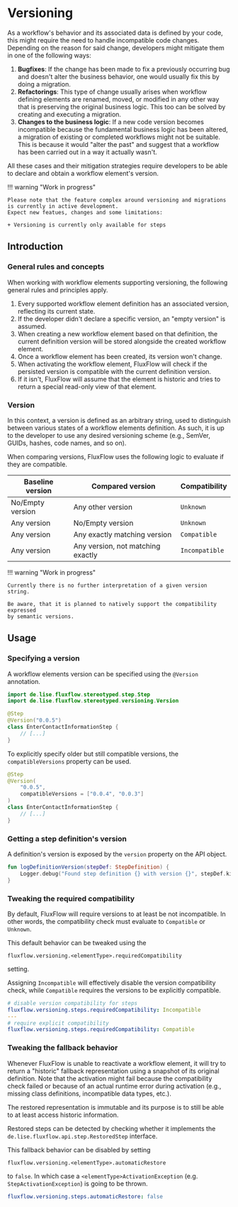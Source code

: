 # Versioning

As a workflow's behavior and its associated data is defined by your code,
this might require the need to handle incompatible code changes.
Depending on the reason for said change, developers might mitigate them in one of the following ways:

1. **Bugfixes**: If the change has been made to fix a previously occurring bug
   and doesn't alter the business behavior,
   one would usually fix this by doing a migration.
2. **Refactorings**: This type of change usually arises when workflow defining elements are renamed, moved,
   or modified in any other way that is preserving the original business logic.
   This too can be solved by creating and executing a migration.
3. **Changes to the business logic**: If a new code version becomes incompatible because the fundamental business logic
   has been altered, a migration of existing or completed workflows might not be suitable.
   This is because it would "alter the past" and suggest that a workflow has been carried out in a way it actually
   wasn't.

All these cases and their mitigation strategies
require developers to be able to declare and obtain a workflow element's version.

!!! warning "Work in progress"

    Please note that the feature complex around versioning and migrations
    is currently in active development.
    Expect new featues, changes and some limitations:

    + Versioning is currently only available for steps

## Introduction

### General rules and concepts

When working with workflow elements supporting versioning, the following general rules and principles apply.

1. Every supported workflow element definition has an associated version, reflecting its current state.
2. If the developer didn't declare a specific version, an "empty version" is assumed.
3. When creating a new workflow element based on that definition,
   the current definition version will be stored alongside the created workflow element.
4. Once a workflow element has been created, its version won't change.
5. When activating the workflow element, FluxFlow will check if the persisted version is compatible with the current
   definition version.
6. If it isn't, FluxFlow will assume that the element is historic
   and tries to return a special read-only view of that element.

### Version

In this context,
a version is defined as an arbitrary string,
used to distinguish between various states of a workflow elements definition.
As such, it is up to the developer to use any desired versioning scheme
(e.g., SemVer, GUIDs, hashes, code names, and so on).

When comparing versions, FluxFlow uses the following logic to evaluate if they are compatible.

| Baseline version | Compared version                  | Compatibility  |
|------------------|-----------------------------------|----------------|
| No/Empty version | Any other version                 | `Unknown`      |
| Any version      | No/Empty version                  | `Unknown`      |
| Any version      | Any exactly matching version      | `Compatible`   |
| Any version      | Any version, not matching exactly | `Incompatible` |

!!! warning "Work in progress"

    Currently there is no further interpretation of a given version string.

    Be aware, that it is planned to natively support the compatibility expressed 
    by semantic versions.


## Usage

### Specifying a version
A workflow elements version can be specified using the `@Version` annotation.

```kotlin
import de.lise.fluxflow.stereotyped.step.Step
import de.lise.fluxflow.stereotyped.versioning.Version

@Step
@Version("0.0.5")
class EnterContactInformationStep {
    // [...]
}
```

To explicitly specify older but still compatible versions,
the `compatibleVersions` property can be used. 

```kotlin
@Step
@Version(
    "0.0.5",
    compatibleVersions = ["0.0.4", "0.0.3"]    
)
class EnterContactInformationStep {
    // [...]
}
```

### Getting a step definition's version
A definition's version is exposed by the `version` property on the API object.

```kotlin
fun logDefinitionVersion(stepDef: StepDefinition) {
    Logger.debug("Found step definition {} with version {}", stepDef.kind, stepDef.version)
}
```

### Tweaking the required compatibility
By default, FluxFlow will require versions to at least be not incompatible.
In other words, the compatibility check must evaluate to `Compatible` or `Unknown`.

This default behavior can be tweaked using the 

`fluxflow.versioning.<elementType>.requiredCompatibility` 

setting.

Assigning `Incompatible` will effectively disable the version compatibility check,
while `Compatible` requires the versions to be explicitly compatible.

```yaml
# disable version compatibility for steps
fluxflow.versioning.steps.requiredCompatibility: Incompatible
---
# require explicit compatibility
fluxflow.versioning.steps.requiredCompatibility: Compatible
```

### Tweaking the fallback behavior
Whenever FluxFlow is unable to reactivate a workflow element, 
it will try to return a "historic" fallback representation using a snapshot of its original definition.
Note that the activation might fail because the compatibility check failed 
or because of an actual runtime error during activation
(e.g., missing class definitions, incompatible data types, etc.). 

The restored representation is immutable 
and its purpose is to still be able to at least access historic information.

Restored steps can be detected by checking whether it implements the `de.lise.fluxflow.api.step.RestoredStep` interface.

This fallback behavior can be disabled by setting

`fluxflow.versioning.<elementType>.automaticRestore`

to `false`.
In which case a `<elementType>ActivationException` (e.g. `StepActivationException`) is going to be thrown.


```yaml
fluxflow.versioning.steps.automaticRestore: false
```
